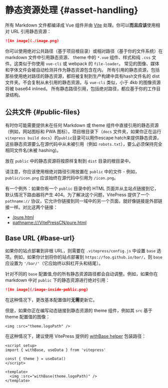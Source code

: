 # 静态资源处理 {#asset-handling}

所有 Markdown 文件都编译成 Vue 组件并由 [Vite](https://github.com/vitejs/vite) 处理。你可以**而且应该**使用相对 URL 引用静态资源：

```md
![An image](./image.png)
```

你可以使用绝对公共路径（基于项目根目录）或相对路径（基于你的文件系统）在 markdown 文件中引用静态资源、 theme 中的 `*.vue` 组件、样式和纯 `.css` 文件。这类似于你使用 `vue-cli` 或 webpack 的 `file-loader`。
常见的图像、媒体和字体文件会被自动检测并作为静态资源包含在内。
所有引用的静态资源，包括那些使用绝对路径的静态资源，都将被复制到生产构建中具有hash文件名的 dist 文件夹。不会复制从未引用的静态资源。与 `vue-cli` 类似，小于 4kb 的图像资源将被 base64 inlined。
所有静态路径引用，包括绝对路径，都应基于你的工作目录结构。

## 公共文件 {#public-files}

有时你可能需要提供未在任何 Markdown 或 theme 组件中直接引用的静态资源（例如，网站图标和 PWA 图标）。项目根目录下（`docs` 文件夹，如果你正在运行 `vitepress build docs`）的`public`目录可以用作escape hatch来提供静态资源，这些静态资源要么在源代码中从未被引用（例如 `robots.txt`），要么必须保持完全相同文件名(未被 hashing)。

放在 `public` 中的静态资源将按原样复制到 `dist` 目录的根目录中。

请注意，你应该使用根绝对路径引用放置在 `public` 中的文件 - 例如，`public/icon.png` 应该始终在源代码中引用为 `/icon.png`。

有一个例外：如果你有一个 `public` 目录中的 HTML 页面并从主站点链接到它，默认情况下路由器将产生 404。为了解决这个问题，VitePress 提供了一个 `pathname://` 协议，它允许你链接到同一域中的另一个页面，就好像链接是外部链接一样。对比这两个链接：

- [/pure.html](/pure.html)
- <pathname:///VitePressCN/pure.html>

## Base URL {#base-url}

如果你的站点部署到非根 URL，则需要在 `.vitepress/config.js` 中设置 `base` 选项。例如，如果你计划将你的站点部署到 `https://foo.github.io/bar/`，则 `base` 应设置为 `'/bar/'`（它应始终以斜杠开头和结尾）。

针对不同的 `base` 配置值,你的所有静态资源路径都会自动调整。例如，如果你在 markdown 中对 `public` 下的静态资源进行绝对引用：

```md
![An image](/image-inside-public.png)
```

在这种情况下，更改基本配置值时**无需**更新它。

但是，如果你正在编写动态链接到静态资源的 theme 组件，例如其 `src` 基于 theme 配置值的图像：

```vue
<img :src="theme.logoPath" />
```

在这种情况下，建议使用 VitePress 提供的 [withBase helper](./api#withbase) 包装路径：

```vue
<script setup>
import { withBase, useData } from 'vitepress'

const { theme } = useData()
</script>

<template>
  <img :src="withBase(theme.logoPath)" />
</template>
```

